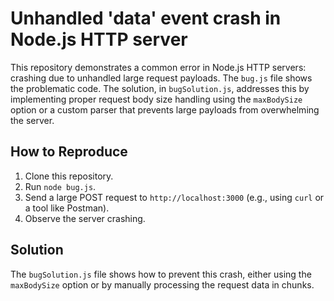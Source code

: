 # Unhandled 'data' event crash in Node.js HTTP server

This repository demonstrates a common error in Node.js HTTP servers: crashing due to unhandled large request payloads.  The `bug.js` file shows the problematic code.  The solution, in `bugSolution.js`, addresses this by implementing proper request body size handling using the `maxBodySize` option or a custom parser that prevents large payloads from overwhelming the server.

## How to Reproduce

1. Clone this repository.
2. Run `node bug.js`.
3. Send a large POST request to `http://localhost:3000` (e.g., using `curl` or a tool like Postman).
4. Observe the server crashing.

## Solution

The `bugSolution.js` file shows how to prevent this crash, either using the `maxBodySize` option or by manually processing the request data in chunks.